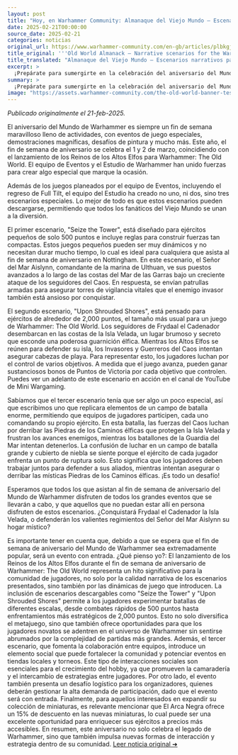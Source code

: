 ```yaml
---
layout: post
title: "Hoy, en Warhammer Community: Almanaque del Viejo Mundo – Escenarios narrativos para el aniversario del Mundo de Warhammer - Comunidad Warhammer"
date: 2025-02-21T00:00:00
source_date: 2025-02-21
categories: noticias
original_url: https://www.warhammer-community.com/en-gb/articles/plbkgjgd/old-world-almanack-narrative-scenarios-for-the-warhammer-world-anniversary/
title_original: '''Old World Almanack – Narrative scenarios for the Warhammer World Anniversary - Warhammer Community'''
title_translated: "Almanaque del Viejo Mundo – Escenarios narrativos para el aniversario del Mundo de Warhammer - Comunidad Warhammer"
excerpt: >
  ¡Prepárate para sumergirte en la celebración del aniversario del Mundo de Warhammer! Este emocionante fin de semana, que tendrá lugar el 1 y 2 de marzo, coincide con el lanzamiento de los Reinos de los Altos Elfos para Warhammer: The Old World. El equipo de Eventos y el Estudio de Warhammer han creado tres escenarios especiales que se pueden descargar, permitiendo que todos los fanáticos del Viejo Mundo participen en la diversión. Desde batallas épicas en la Isla Oculta hasta la defensa de torres vitales, estos escenarios prometen una experiencia de juego inolvidable. ¡No te pierdas la oportunidad de ser parte de esta celebración única!
summary: >
  ¡Prepárate para sumergirte en la celebración del aniversario del Mundo de Warhammer! Este emocionante fin de semana, que tendrá lugar el 1 y 2 de marzo, coincide con el lanzamiento de los Reinos de los Altos Elfos para Warhammer: The Old World. El equipo de Eventos y el Estudio de Warhammer han creado tres escenarios especiales que se pueden descargar, permitiendo que todos los fanáticos del Viejo Mundo participen en la diversión. Desde batallas épicas en la Isla Oculta hasta la defensa de torres vitales, estos escenarios prometen una experiencia de juego inolvidable. ¡No te pierdas la oportunidad de ser parte de esta celebración única!
image: "https://assets.warhammer-community.com/the-old-world-banner-test.jpg"
---
```


*Publicado originalmente el 21-feb-2025.*

El aniversario del Mundo de Warhammer es siempre un fin de semana maravilloso lleno de actividades, con eventos de juego especiales, demostraciones magníficas, desafíos de pintura y mucho más. Este año, el fin de semana de aniversario se celebra el 1 y 2 de marzo, coincidiendo con el lanzamiento de los Reinos de los Altos Elfos para Warhammer: The Old World. El equipo de Eventos y el Estudio de Warhammer han unido fuerzas para crear algo especial que marque la ocasión.

Además de los juegos planeados por el equipo de Eventos, incluyendo el regreso de Full Tilt, el equipo del Estudio ha creado no uno, ni dos, sino tres escenarios especiales. Lo mejor de todo es que estos escenarios pueden descargarse, permitiendo que todos los fanáticos del Viejo Mundo se unan a la diversión.

El primer escenario, "Seize the Tower", está diseñado para ejércitos pequeños de solo 500 puntos e incluye reglas para construir fuerzas tan compactas. Estos juegos pequeños pueden ser muy dinámicos y no necesitan durar mucho tiempo, lo cual es ideal para cualquiera que asista al fin de semana de aniversario en Nottingham. En este escenario, el Señor del Mar Aislynn, comandante de la marina de Ulthuan, ve sus puestos avanzados a lo largo de las costas del Mar de las Garras bajo un creciente ataque de los seguidores del Caos. En respuesta, se envían patrullas armadas para asegurar torres de vigilancia vitales que el enemigo invasor también está ansioso por conquistar.

El segundo escenario, "Upon Shrouded Shores", está pensado para ejércitos de alrededor de 2,000 puntos, el tamaño más usual para un juego de Warhammer: The Old World. Los seguidores de Frydaal el Cadenador desembarcan en las costas de la Isla Velada, un lugar brumoso y secreto que esconde una poderosa guarnición élfica. Mientras los Altos Elfos se reúnen para defender su isla, los Invasores y Guerreros del Caos intentan asegurar cabezas de playa. Para representar esto, los jugadores luchan por el control de varios objetivos. A medida que el juego avanza, pueden ganar sustanciosos bonos de Puntos de Victoria por cada objetivo que controlen. Puedes ver un adelanto de este escenario en acción en el canal de YouTube de Mini Wargaming.

Sabíamos que el tercer escenario tenía que ser algo un poco especial, así que escribimos uno que replicara elementos de un campo de batalla enorme, permitiendo que equipos de jugadores participen, cada uno comandando su propio ejército. En esta batalla, las fuerzas del Caos luchan por derribar las Piedras de los Caminos élficas que protegen la Isla Velada y frustran los avances enemigos, mientras los batallones de la Guardia del Mar intentan detenerlos. La confusión de luchar en un campo de batalla grande y cubierto de niebla se siente porque el ejército de cada jugador enfrenta un punto de ruptura solo. Esto significa que los jugadores deben trabajar juntos para defender a sus aliados, mientras intentan asegurar o derribar las místicas Piedras de los Caminos élficas. ¡Es todo un desafío!

Esperamos que todos los que asistan al fin de semana de aniversario del Mundo de Warhammer disfruten de todos los grandes eventos que se llevarán a cabo, y que aquellos que no puedan estar allí en persona disfruten de estos escenarios. ¿Conquistará Frydaal el Cadenador la Isla Velada, o defenderán los valientes regimientos del Señor del Mar Aislynn su hogar místico?

Es importante tener en cuenta que, debido a que se espera que el fin de semana de aniversario del Mundo de Warhammer sea extremadamente popular, será un evento con entrada.
¿Qué pienso yo?: El lanzamiento de los Reinos de los Altos Elfos durante el fin de semana de aniversario de Warhammer: The Old World representa un hito significativo para la comunidad de jugadores, no solo por la calidad narrativa de los escenarios presentados, sino también por las dinámicas de juego que introducen. La inclusión de escenarios descargables como "Seize the Tower" y "Upon Shrouded Shores" permite a los jugadores experimentar batallas de diferentes escalas, desde combates rápidos de 500 puntos hasta enfrentamientos más estratégicos de 2,000 puntos. Esto no solo diversifica el metajuego, sino que también ofrece oportunidades para que los jugadores novatos se adentren en el universo de Warhammer sin sentirse abrumados por la complejidad de partidas más grandes. Además, el tercer escenario, que fomenta la colaboración entre equipos, introduce un elemento social que puede fortalecer la comunidad y potenciar eventos en tiendas locales y torneos. Este tipo de interacciones sociales son esenciales para el crecimiento del hobby, ya que promueven la camaradería y el intercambio de estrategias entre jugadores. Por otro lado, el evento también presenta un desafío logístico para los organizadores, quienes deberán gestionar la alta demanda de participación, dado que el evento será con entrada. Finalmente, para aquellos interesados en expandir su colección de miniaturas, es relevante mencionar que El Arca Negra ofrece un 15% de descuento en las nuevas miniaturas, lo cual puede ser una excelente oportunidad para enriquecer sus ejércitos a precios más accesibles. En resumen, este aniversario no solo celebra el legado de Warhammer, sino que también impulsa nuevas formas de interacción y estrategia dentro de su comunidad.
[Leer noticia original ➜](https://www.warhammer-community.com/en-gb/articles/plbkgjgd/old-world-almanack-narrative-scenarios-for-the-warhammer-world-anniversary/)
